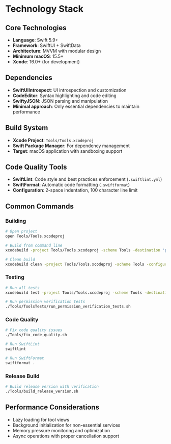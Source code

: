 # Technology Stack

## Core Technologies
- **Language**: Swift 5.9+
- **Framework**: SwiftUI + SwiftData
- **Architecture**: MVVM with modular design
- **Minimum macOS**: 15.5+
- **Xcode**: 16.0+ (for development)

## Dependencies
- **SwiftUIIntrospect**: UI introspection and customization
- **CodeEditor**: Syntax highlighting and code editing
- **SwiftyJSON**: JSON parsing and manipulation
- **Minimal approach**: Only essential dependencies to maintain performance

## Build System
- **Xcode Project**: `Tools/Tools.xcodeproj`
- **Swift Package Manager**: For dependency management
- **Target**: macOS application with sandboxing support

## Code Quality Tools
- **SwiftLint**: Code style and best practices enforcement (`.swiftlint.yml`)
- **SwiftFormat**: Automatic code formatting (`.swiftformat`)
- **Configuration**: 2-space indentation, 100 character line limit

## Common Commands

### Building
```bash
# Open project
open Tools/Tools.xcodeproj

# Build from command line
xcodebuild -project Tools/Tools.xcodeproj -scheme Tools -destination 'platform=macOS' build

# Clean build
xcodebuild clean -project Tools/Tools.xcodeproj -scheme Tools -configuration Release
```

### Testing
```bash
# Run all tests
xcodebuild test -project Tools/Tools.xcodeproj -scheme Tools -destination 'platform=macOS'

# Run permission verification tests
./Tools/ToolsTests/run_permission_verification_tests.sh
```

### Code Quality
```bash
# Fix code quality issues
./Tools/fix_code_quality.sh

# Run SwiftLint
swiftlint

# Run SwiftFormat
swiftformat .
```

### Release Build
```bash
# Build release version with verification
./Tools/build_release_version.sh
```

## Performance Considerations
- Lazy loading for tool views
- Background initialization for non-essential services
- Memory pressure monitoring and optimization
- Async operations with proper cancellation support
